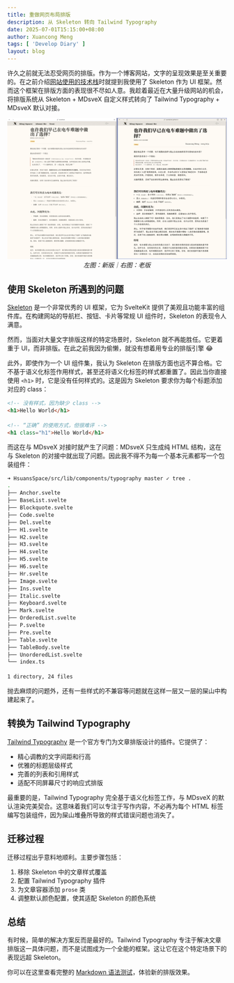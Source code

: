 ```yaml
---
title: 重做网页布局排版
description: 从 Skeleton 转向 Tailwind Typography
date: 2025-07-01T15:15:00+08:00
author: Xuancong Meng
tags: [ 'Develop Diary' ]
layout: blog
---
```


许久之前就无法忍受网页的排版。作为一个博客网站，文字的呈现效果是至关重要的。在之前介绍[网站使用的技术栈](./250525-tech-stack-in-hsuans-space)时就提到我使用了 Skeleton 作为 UI 框架。然而这个框架在排版方面的表现很不尽如人意。我趁着最近在大量升级网站的机会，将排版系统从 Skeleton + MDsveX 自定义样式转向了 Tailwind Typography + MDsveX 默认对接。

<center>
<img class="outline outline-[#808CA9] outline-4 rounded-[1px] mb-[44px]" src="/assets/20250701-0.webp" alt="" />
<em>左图：新版｜右图：老版</em>
</center>

## 使用 Skeleton 所遇到的问题 

[Skeleton](https://skeleton.dev/) 是一个非常优秀的 UI 框架，它为 SvelteKit 提供了美观且功能丰富的组件库。在构建网站的导航栏、按钮、卡片等常规 UI 组件时，Skeleton 的表现令人满意。

然而，当面对大量文字排版这样的特定场景时，Skeleton 就不再能胜任。它更着重于 UI，而非排版。在此之前我因为偷懒，就没有想着用专业的排版引擎 😂

此外，即使作为一个 UI 组件集，我认为 Skeleton 在排版方面也远不算合格。它不基于语义化标签作用样式，甚至还将语义化标签的样式都重置了。因此当你直接使用 `<h1>` 时，它是没有任何样式的。这是因为 Skeleton 要求你为每个标题添加对应的 class：

```html
<!-- 没有样式，因为缺少 class -->
<h1>Hello World</h1>

<!-- “正确” 的使用方式，但很难评 -->
<h1 class="h1">Hello World</h1>
```

而这在与 MDsveX 对接时就产生了问题：MDsveX 只生成纯 HTML 结构，这在与 Skeleton 的对接中就出现了问题。因此我不得不为每一个基本元素都写一个包装组件：

```bash
➜ HsuansSpace/src/lib/components/typography master ✓ tree .     
.
├── Anchor.svelte
├── BaseList.svelte
├── Blockquote.svelte
├── Code.svelte
├── Del.svelte
├── H1.svelte
├── H2.svelte
├── H3.svelte
├── H4.svelte
├── H5.svelte
├── H6.svelte
├── Hr.svelte
├── Image.svelte
├── Ins.svelte
├── Italic.svelte
├── Keyboard.svelte
├── Mark.svelte
├── OrderedList.svelte
├── P.svelte
├── Pre.svelte
├── Table.svelte
├── TableBody.svelte
├── UnorderedList.svelte
└── index.ts

1 directory, 24 files
```

抛去麻烦的问题外，还有一些样式的不兼容等问题就在这样一层又一层的屎山中构建起来了。

## 转换为 Tailwind Typography

[Tailwind Typography](https://tailwindcss.com/docs/typography-plugin) 是一个官方专门为文章排版设计的插件。它提供了：

- 精心调教的文字间距和行高
- 优雅的标题层级样式
- 完善的列表和引用样式
- 适配不同屏幕尺寸的响应式排版

最重要的是，Tailwind Typography 完全基于语义化标签工作，与 MDsveX 的默认渲染完美契合。这意味着我们可以专注于写作内容，不必再为每个 HTML 标签编写包装组件，因为屎山堆叠所导致的样式错误问题也消失了。

## 迁移过程

迁移过程出乎意料地顺利。主要步骤包括：

1. 移除 Skeleton 中的文章样式覆盖
2. 配置 Tailwind Typography 插件
3. 为文章容器添加 `prose` 类
4. 调整默认颜色配置，使其适配 Skeleton 的颜色系统

## 总结

有时候，简单的解决方案反而是最好的。Tailwind Typography 专注于解决文章排版这一具体问题，而不是试图成为一个全能的框架。这让它在这个特定场景下的表现远超 Skeleton。

你可以在这里查看完整的 [Markdown 语法测试](/test)，体验新的排版效果。